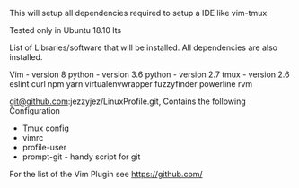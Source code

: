 This will setup all dependencies required to setup a IDE like vim-tmux

Tested only in Ubuntu 18.10 lts

List of Libraries/software that will be installed. All dependencies are also installed.


Vim - version 8
python - version 3.6
python - version 2.7
tmux - version 2.6
eslint
curl
npm
yarn
virtualenvwrapper
fuzzyfinder
powerline
rvm

git@github.com:jezzyjez/LinuxProfile.git, Contains the following Configuration
  - Tmux config
  - vimrc
  - profile-user
  - prompt-git - handy script for git 

For the list of the Vim Plugin see https://github.com/
